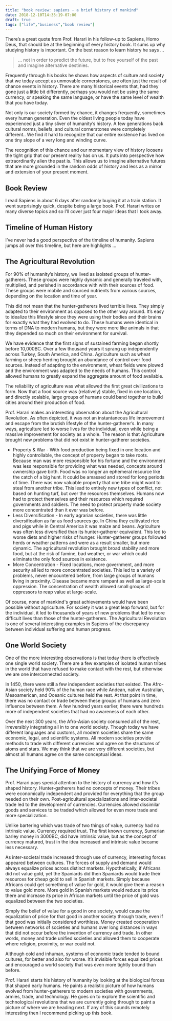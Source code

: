 ```yaml
---
title: "book review: sapiens - a brief history of mankind"
date: 2018-12-10T14:35:19-07:00
draft: true
tags: ["life","business","book review"]
---
```





There’s a great quote from Prof. Harari in his follow-up to Sapiens, Homo Deus, that should be at the beginning of every history book. It sums up why studying history is important. On the best reason to learn history he says ...

>… not in order to predict the future, but to free yourself of the past and imagine alternative destinies.

Frequently through his books he shows how aspects of culture and society that we today accept as unmovable cornerstones, are often just the result of chance events in history. There are many historical events that, had they gone just a little bit differently, perhaps you would not be using the same currency, or speaking the same language, or have the same level of wealth that you have today. 

Not only is our society formed by chance, it changes frequently, sometimes every human generation. Even the oldest living people today have experienced just a tiny sliver of humanity’s history. A few generations back cultural norms, beliefs, and cultural cornerstones were completely different.. We find it hard to recognize that our entire existence has lived on one tiny slope of a very long and winding curve. 

The recognition of this chance and our momentary view of history loosens the tight grip that our present reality has on us. It puts into perspective how extraordinarily alien the past is. This allows us to imagine alternative futures that are more grounded in the random odds of history and less as a mirror and extension of your present moment.

## Book Review
I read Sapiens in about 6 days after randomly buying it at a train station. It went surprisingly quick, despite being a large book. Prof. Harari writes on many diverse topics and so I’ll cover just four major ideas that I took away.

## Timeline of Human History
I’ve never had a good perspective of the timeline of humanity. Sapiens jumps all over this timeline, but here are highlights …



## The Agricultural Revolution
For 90% of humanity’s history, we lived as isolated groups of hunter-gatherers. These groups were highly dynamic and generally traveled with, multiplied, and perished in accordance with with their sources of food. These groups were mobile and sourced nutrients from various sources, depending on the location and time of year. 

This did not mean that the hunter-gatherers lived terrible lives. They simply adapted to their environment as opposed to the other way around. It’s easy to idealize this lifestyle since they were using their bodies and their brains for exactly what they had evolved to do. These humans were identical in terms of DNA to modern humans, but they were more like animals in that they depended so much on their environment for survival.

We have evidence that the first signs of sustained farming began shortly before 10,000BC. Over a few thousand years it sprang up independently across Turkey, South America, and China. Agriculture such as wheat farming or sheep herding brought an abundance of control over food sources. Instead of adapting to the environment, wheat fields were plowed and the environment was adapted to the needs of humans. This control allowed humans to greatly expand the aggregate amount of food available. 

The reliability of agriculture was what allowed the first great civilizations to form. Now that a food source was (relatively) stable, fixed in one location, and directly scalable, large groups of humans could band together to build cities around their production of food.

Prof. Harari makes an interesting observation about the Agricultural Revolution. As often depicted, it was not an instantaneous life improvement and escape from the brutish lifestyle of the hunter-gatherer’s. In many ways, agriculture led to worse lives for the individual, even while being a massive improvement for society as a whole. The reason is that Agriculture brought new problems that did not exist in hunter-gatherer societies.

- Property & War - With food production being fixed in one location and highly controllable, the concept of property began to take roots. Because man was more responsible for his fortune and the environment was less responsible for providing what was needed, concepts around ownership gave birth. Food was no longer an ephemeral resource like the catch of a big hunt. It could be amassed and stored for long periods of time. There was now valuable property that one tribe might want to steal from another tribe. This lead to entirely new types of conflict, not based on hunting turf, but over the resources themselves. Humans now had to protect themselves and their resources which required governments and soldiers. The need to protect property made society more concentrated than it ever was before.
- Less Diversification - In early agrarian societies, there was little diversification as far as food sources go. In China they cultivated rice and pigs while in Central America it was maize and beans. Agriculture was often less diversified than its hunter-gatherer equivalent. This led to worse diets and higher risks of hunger. Hunter-gatherer groups followed herds or weather patterns and were as a result smaller, but more dynamic. The agricultural revolution brought broad stability and more food, but at the risk of famine, bad weather, or war which could eliminate the only food sources in existence.
- More Concentration - Fixed locations, more government, and more security all led to more concentrated societies. This led to a variety of problems, never encountered before, from large groups of humans living in proximity. Disease became more rampant as well as large-scale oppression. The concentration of wealth allowed small groups of oppressors to reap value at large-scale.

Of course, none of mankind's great achievements would have been possible without agriculture. For society it was a great leap forward, but for the individual, it led to thousands of years of new problems that led to more difficult lives than those of the hunter-gatherers. The Agricultural Revolution is one of several interesting examples in Sapiens of the discrepancy between individual suffering and human progress.


## One World Society
One of the more interesting observations is that today there is effectively one single world society. There are a few examples of isolated human tribes in the world that have refused to make contact with the rest, but otherwise we are one interconnected society. 

In 1450, there were still a few independent societies that existed. The Afro-Asian society held 90% of the human race while Andean, native Australian, Mesoamerican, and Oceanic cultures held the rest. At that point in time, there was no contact or trade between these groups of humans and zero influence between them. A few hundred years earlier, there were hundreds more of independent societies that had no awareness of each other. 

Over the next 300 years, the Afro-Asian society consumed all of the rest, irreversibly integrating all in to one world society. Though today we have different languages and customs, all modern societies share the same economic, legal, and scientific systems. All modern societies provide methods to trade with different currencies and agree on the structures of atoms and stars. We may think that we are very different societies, but almost all humans agree on the same conceptual ideas. 

## The Unifying Force of Money
Prof. Harari pays special attention to the history of currency and how it’s shaped history. Hunter-gatherers had no concepts of money. Their tribes were economically independent and provided for everything that the group needed on their own. Post-agricultural specializations and inter-societal trade led to the development of currencies. Currencies allowed dissimilar goods and services to be traded which allowed for even more trade and more specialization. 

Unlike bartering which was trade of two things of value, currency had no intrinsic value. Currency required trust. The first known currency, Sumerian barley money in 3000BC, did have intrinsic value, but as the concept of currency matured, trust in the idea increased and intrinsic value became less necessary.

As inter-societal trade increased through use of currency, interesting forces appeared between cultures. The forces of supply and demand would always equalize prices across distinct markets. Hypothetically, if Africans did not value gold, yet the Spaniards did then Spaniards would trade their resources for cheap gold to sell in Spanish markets. Simply because Africans could get something of value for gold, it would give them a reason to value gold more. More gold in Spanish markets would reduce its price there and increase its price in African markets until the price of gold was equalized between the two societies.

Simply the belief of value for a good in one society, would cause the equalization of price for that good in another society through trade, even if that good was initially considered worthless. Money created cooperation between networks of societies and humans over long distances in ways that did not occur before the invention of currency and trade. In other words, money and trade unified societies and allowed them to cooperate where religion, proximity, or war could not. 

Although cold and inhuman, systems of economic trade tended to bound cultures, for better and also for worse. It’s invisible forces equalized prices and encouraged a world society that was even more tightly bound than before.


Prof. Harari starts his history of humanity by looking at the biological forces that shaped early humans. He paints a realistic picture of how humans evolved from hunter-gatherers to modern societies with governments, armies, trade, and technology. He goes on to explore the scientific and technological revolutions that we are currently going through to paint a picture of where we are heading next. If any of this sounds remotely interesting then I recommend picking up this book.
